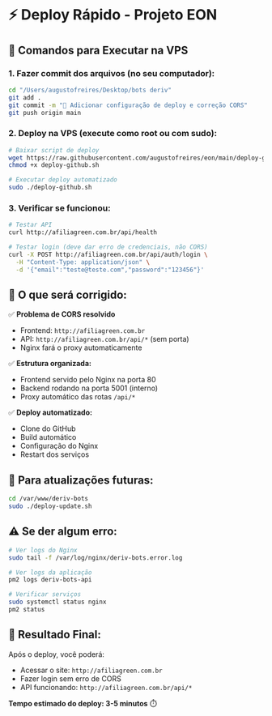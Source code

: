 # ⚡ Deploy Rápido - Projeto EON

## 🚀 Comandos para Executar na VPS

### 1. Fazer commit dos arquivos (no seu computador):
```bash
cd "/Users/augustofreires/Desktop/bots deriv"
git add .
git commit -m "🔧 Adicionar configuração de deploy e correção CORS"
git push origin main
```

### 2. Deploy na VPS (execute como root ou com sudo):
```bash
# Baixar script de deploy
wget https://raw.githubusercontent.com/augustofreires/eon/main/deploy-github.sh
chmod +x deploy-github.sh

# Executar deploy automatizado
sudo ./deploy-github.sh
```

### 3. Verificar se funcionou:
```bash
# Testar API
curl http://afiliagreen.com.br/api/health

# Testar login (deve dar erro de credenciais, não CORS)
curl -X POST http://afiliagreen.com.br/api/auth/login \
  -H "Content-Type: application/json" \
  -d '{"email":"teste@teste.com","password":"123456"}'
```

## 🎯 O que será corrigido:

✅ **Problema de CORS resolvido**
- Frontend: `http://afiliagreen.com.br`
- API: `http://afiliagreen.com.br/api/*` (sem porta)
- Nginx fará o proxy automaticamente

✅ **Estrutura organizada:**
- Frontend servido pelo Nginx na porta 80
- Backend rodando na porta 5001 (interno)
- Proxy automático das rotas `/api/*`

✅ **Deploy automatizado:**
- Clone do GitHub
- Build automático
- Configuração do Nginx
- Restart dos serviços

## 🔄 Para atualizações futuras:

```bash
cd /var/www/deriv-bots
sudo ./deploy-update.sh
```

## ⚠️ Se der algum erro:

```bash
# Ver logs do Nginx
sudo tail -f /var/log/nginx/deriv-bots.error.log

# Ver logs da aplicação
pm2 logs deriv-bots-api

# Verificar serviços
sudo systemctl status nginx
pm2 status
```

## 🎉 Resultado Final:

Após o deploy, você poderá:
- Acessar o site: `http://afiliagreen.com.br`
- Fazer login sem erro de CORS
- API funcionando: `http://afiliagreen.com.br/api/*`

**Tempo estimado do deploy: 3-5 minutos** ⏱️